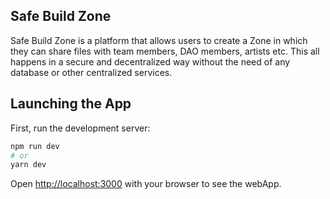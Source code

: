 ## Safe Build Zone
Safe Build Zone is a platform that allows users to create a Zone in which they can share files with team members, DAO members, artists etc. This all happens in a secure and decentralized way without the need of any database or other centralized services.

## Launching the App

First, run the development server:

```bash
npm run dev
# or
yarn dev
```

Open [http://localhost:3000](http://localhost:3000) with your browser to see the webApp.
